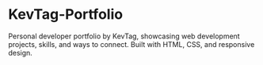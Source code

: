 # KevTag-Portfolio
Personal developer portfolio by KevTag,  showcasing web development projects, skills, and ways to connect. Built with HTML, CSS, and responsive design.
